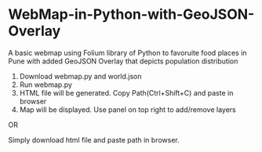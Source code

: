 # WebMap-in-Python-with-GeoJSON-Overlay
A basic webmap using Folium library of Python to favoruite food places in Pune with added GeoJSON Overlay that depicts population distribution

1) Download webmap.py and world.json
2) Run webmap.py
3) HTML file will be generated. Copy Path(Ctrl+Shift+C) and paste in browser
4) Map will be displayed. Use panel on top right to add/remove layers

OR

Simply download html file and paste path in browser.
